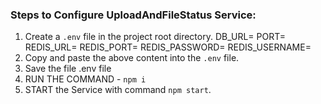 
### Steps to Configure UploadAndFileStatus Service:
1. Create a `.env` file in the project root directory.
    DB_URL=
    PORT=
    REDIS_URL=
    REDIS_PORT=
    REDIS_PASSWORD=
    REDIS_USERNAME=
2. Copy and paste the above content into the `.env` file.
3. Save the file .env file 
4. RUN THE COMMAND - `npm i`  
5. START the Service with command `npm start`.



